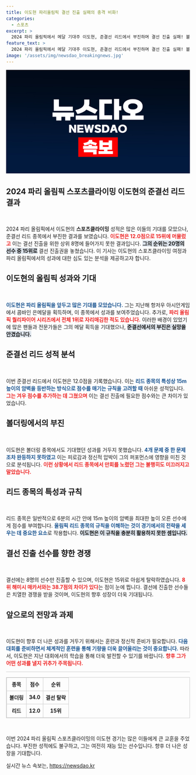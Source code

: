 ```yaml
---
title: 이도현 파리올림픽 결선 진출 실패의 충격 비화!
categories:
  - 스포츠
excerpt: >
  2024 파리 올림픽에서 메달 기대주 이도현, 준결선 리드에서 부진하며 결선 진출 실패! 볼더링과 리드에서 15위로 무너진 그의 아쉬운 경기 뒤에는 무엇이 있었을까? 클릭하여 그 진실을 확인하세요!
feature_text: >
  2024 파리 올림픽에서 메달 기대주 이도현, 준결선 리드에서 부진하며 결선 진출 실패! 볼더링과 리드에서 15위로 무너진 그의 아쉬운 경기 뒤에는 무엇이 있었을까? 클릭하여 그 진실을 확인하세요!
image: '/assets/img/newsdao_breakingnews.jpg'
---
```


<p><img src="/assets/img/newsdao_breakingnews.jpg" alt="implanttips 속보" /></p>

<h2 data-ke-size="size26">2024 파리 올림픽 스포츠클라이밍 이도현의 준결선 리드 결과</h2>

<p data-ke-size="size16">&nbsp;</p>

<p>2024 파리 올림픽에서 이도현의 <b>스포츠클라이밍</b> 성적은 많은 이들의 기대를 모았으나, 준결선 리드 종목에서 부진한 결과를 보였습니다. <b><span style="color: #ee2323;">이도현은 12.0점으로 15위에 머물렀고</span></b> 이는 결선 진출을 위한 상위 8명에 들어가지 못한 결과입니다. <b><span style="background-color: #21538527;">그의 순위는 20명의 선수 중 15위로</span></b> 결선 진출권을 놓쳤습니다. 이 기사는 이도현의 스포츠클라이밍 여정과 파리 올림픽에서의 성과에 대한 심도 있는 분석을 제공하고자 합니다. </p>

<h2 data-ke-size="size26">이도현의 올림픽 성과와 기대</h2>

<p data-ke-size="size16">&nbsp;</p>

<p><b><span style="color: #1a5490;">이도현은 파리 올림픽을 앞두고 많은 기대를 모았습니다.</span></b> 그는 지난해 항저우 아시안게임에서 콤바인 은메달을 획득하며, 이 종목에서 성과를 보여주었습니다. 추가로, <b><span style="color: #ee2323;">파리 올림픽 퀄리파이어 시리즈에서 전체 1위로 자리매김한 적도 있습니다.</span></b> 이러한 배경이 있었기에 많은 팬들과 전문가들은 그의 메달 획득을 기대했으나, <b><span style="background-color: #21538527;">준결선에서의 부진은 실망을 안겼습니다.</span></b> </p>

<h2 data-ke-size="size26">준결선 리드 성적 분석</h2>

<p data-ke-size="size16">&nbsp;</p>

<p>이번 준결선 리드에서 이도현은 12.0점을 기록했습니다. 이는 <b><span style="color: #1a5490;">리드 종목의 특성상 15m 높이의 암벽을 등반하는 방식으로 점수를 매기는 규칙을 고려할 때</span></b> 아쉬운 성적입니다. <b><span style="color: #ee2323;">그는 겨우 점수를 추가하는 데 그쳤으며</span></b> 이는 결선 진출에 필요한 점수와는 큰 차이가 있었습니다. </p>

<h2 data-ke-size="size26">볼더링에서의 부진</h2>

<p data-ke-size="size16">&nbsp;</p>

<p>이도현은 볼더링 종목에서도 기대했던 성과를 거두지 못했습니다. <b><span style="color: #1a5490;">4개 문제 중 한 문제조차 완등하지 못하였고</span></b> 이는 피로감과 정신적 압박이 그의 퍼포먼스에 영향을 미친 것으로 분석됩니다. <b><span style="color: #ee2323;">이런 상황에서 리드 종목에서 만회를 노렸던 그는 불행히도 미끄러지고 말았습니다.</span></b></p>

<h2 data-ke-size="size26">리드 종목의 특성과 규칙</h2>

<p data-ke-size="size16">&nbsp;</p>

<p>리드 종목은 일반적으로 6분의 시간 안에 15m 높이의 암벽을 최대한 높이 오른 선수에게 점수를 부여합니다. <b><span style="color: #1a5490;">올림픽 리드 종목의 규칙을 이해하는 것이 경기에서의 전략을 세우는 데 중요한 요소</span></b>로 작용합니다. <b><span style="background-color: #21538527;">이도현은 이 규칙을 충분히 활용하지 못한 셈입니다.</span></b></p>

<h2 data-ke-size="size26">결선 진출 선수를 향한 경쟁</h2>

<p data-ke-size="size16">&nbsp;</p>

<p>결선에는 8명의 선수만 진출할 수 있으며, 이도현은 15위로 아쉽게 탈락하였습니다. <b><span style="color: #ee2323;">8위 해미시 매카서와는 38.7점의 차이가 있다</span></b>는 점이 눈에 띕니다. 결선에 진출한 선수들은 치열한 경쟁을 받을 것이며, 이도현의 향후 성장이 더욱 기대됩니다. </p>

<h2 data-ke-size="size26">앞으로의 전망과 과제</h2>

<p data-ke-size="size16">&nbsp;</p>

<p>이도현이 향후 더 나은 성과를 거두기 위해서는 훈련과 정신적 준비가 필요합니다. <b><span style="color: #1a5490;">다음 대회를 준비하면서 체계적인 훈련을 통해 기량을 더욱 끌어올리는 것이 중요합니다.</span></b> 따라서, 이도현은 지난 대회에서의 학습을 통해 더욱 발전할 수 있기를 바랍니다. <b><span style="color: #ee2323;">향후 그가 어떤 성과를 낼지 귀추가 주목됩니다.</span></b> </p>

<hr style="height: 1px; background-color: #ccc; border: none;" />

<table style="width: 100%; border: 1px solid #ccc; border-collapse: collapse;">
    <tr>
        <td style="border: 1px solid #ccc; text-align: center; height: 30px;"><b>종목</b></td>
        <td style="border: 1px solid #ccc; text-align: center; height: 30px;"><b>점수</b></td>
        <td style="border: 1px solid #ccc; text-align: center; height: 30px;"><b>순위</b></td>
    </tr>
    <tr>
        <td style="border: 1px solid #ccc; text-align: center; height: 30px;"><b>볼더링</b></td>
        <td style="border: 1px solid #ccc; text-align: center; height: 30px;"><b>34.0</b></td>
        <td style="border: 1px solid #ccc; text-align: center; height: 30px;"><b>결선 탈락</b></td>
    </tr>
    <tr>
        <td style="border: 1px solid #ccc; text-align: center; height: 30px;"><b>리드</b></td>
        <td style="border: 1px solid #ccc; text-align: center; height: 30px;"><b>12.0</b></td>
        <td style="border: 1px solid #ccc; text-align: center; height: 30px;"><b>15위</b></td>
    </tr>
</table>

<p data-ke-size="size16">&nbsp;</p>

<p>이번 2024 파리 올림픽 스포츠클라이밍의 이도현 경기는 많은 이들에게 큰 교훈을 주었습니다. 부진한 성적에도 불구하고, 그는 여전히 재능 있는 선수입니다. 향후 더 나은 성장을 기대합니다.</p>
실시간 뉴스 속보는, <a href="https://newsdao.kr" rel="dofollow">https://newsdao.kr</a>


